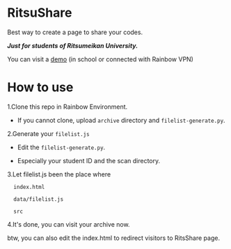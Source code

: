 # RitsuShare
Best way to create a page to share your codes.

***Just for students of Ritsumeikan University.***

You can visit a [demo](http://www.ritsumei.ac.jp/~is0385rx/archive) (in school or connected with Rainbow VPN)
# How to use
1.Clone this repo in Rainbow Environment.

  * If you cannot clone, upload ```archive``` directory and ```filelist-generate.py```.
  
2.Generate your ```filelist.js```

  * Edit the ```filelist-generate.py```.
  
  * Especially your student ID and the scan directory.
  
3.Let filelist.js been the place where

      index.html

      data/filelist.js

      src

4.It's done, you can visit your archive now.

btw, you can also edit the index.html to redirect visitors to RitsShare page.
